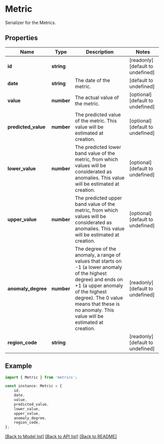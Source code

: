 # Metric

Serializer for the Metrics.

## Properties

Name | Type | Description | Notes
------------ | ------------- | ------------- | -------------
**id** | **string** |  | [readonly] [default to undefined]
**date** | **string** | The date of the metric. | [default to undefined]
**value** | **number** | The actual value of the metric. | [optional] [default to undefined]
**predicted_value** | **number** | The predicted value of the metric. This value will be estimated at creation. | [optional] [default to undefined]
**lower_value** | **number** | The predicted lower band value of the metric, from which values will be             considerated as anomalies. This value will be estimated at creation. | [optional] [default to undefined]
**upper_value** | **number** | The predicted upper band value of the metric, from which values will be             considerated as anomalies. This value will be estimated at creation. | [optional] [default to undefined]
**anomaly_degree** | **number** | The degree of the anomaly, a range of values that starts on -1 (a lower anomaly of the             highest degree) and ends on +1 (a upper anomaly of the highest degree). The 0 value means that             these is no anomaly. This value will be estimated at creation. | [readonly] [default to undefined]
**region_code** | **string** |  | [readonly] [default to undefined]

## Example

```typescript
import { Metric } from 'metrics';

const instance: Metric = {
    id,
    date,
    value,
    predicted_value,
    lower_value,
    upper_value,
    anomaly_degree,
    region_code,
};
```

[[Back to Model list]](../README.md#documentation-for-models) [[Back to API list]](../README.md#documentation-for-api-endpoints) [[Back to README]](../README.md)
